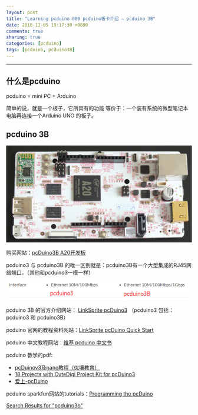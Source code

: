 ```yaml
---
layout: post
title: "Learning pcduino 000 pcduino板卡介绍 — pcduino 3B"
date: 2016-12-05 19:17:30 +0800
comments: true
sharing: true
categories: [pcduino]
tags: [pcduino, pcduino3B]
---
```


----------

## 什么是pcduino

pcduino = mini PC + Arduino

简单的说，就是一个板子，它所具有的功能 等价于：一个装有系统的微型笔记本电脑再连接一个Arduino UNO 的板子。



## pcduino 3B

![Alt text](/images/2016-12-5-pcduino-3B-Board-Introduction/1480743252811.png)

购买网站：[pcDuino3B A20开发板](https://item.taobao.com/item.htm?spm=a1z10.5-c.w4002-10306272528.14.xr2Mrd&id=42881071231)

pcduino3 与 pcduino3B 的唯一区别就是：pcduino3B有一个大型集成的RJ45网络端口。（其他和pcduino3一模一样）

![Alt text](/images/2016-12-5-pcduino-3B-Board-Introduction/1480784084302.png)


pcduino 3B 的官方介绍网站： [LinkSprite pcDuino3](http://www.linksprite.com/linksprite-pcduino3/) （pcduino3 包括：pcduino3 和 pcduino3B）

pcduino 官网的教程资料网站：[LinkSprite pcDuino Quick Start](http://www.linksprite.com/quick-start/)

pcduino 中文教程网站：[维基 pcduino 中文书](http://www.pcduino.com/wiki/index.php?title=%E4%B8%AD%E6%96%87%E4%B9%A6)

pcduino 教学的pdf:

* [pcDuinov3及nano教程（优壤教育）](https://s3.amazonaws.com/pcduino/book/pcDuinov3%E5%8F%8Anano%E6%95%99%E7%A8%8B%EF%BC%88%E4%BC%98%E5%A3%A4%E6%95%99%E8%82%B2%EF%BC%89.pdf)
* [18 Projects with CuteDigi Project Kit for pcDuino3](https://s3.amazonaws.com/pcduino/book/CPK_pcDuino3.pdf)
* [爱上-pcDuino](http://cnlearn.linksprite.com/wp-content/uploads/2014/03/%E3%80%8A-%E7%88%B1%E4%B8%8A-pcDuino-%E3%80%8B.pdf)


pcduino sparkfun网站的tutorials：[Programming the pcDuino](https://learn.sparkfun.com/tutorials/programming-the-pcduino)

[Search Results for "pcduino3b"](http://learn.linksprite.com/?s=pcduino3b)
